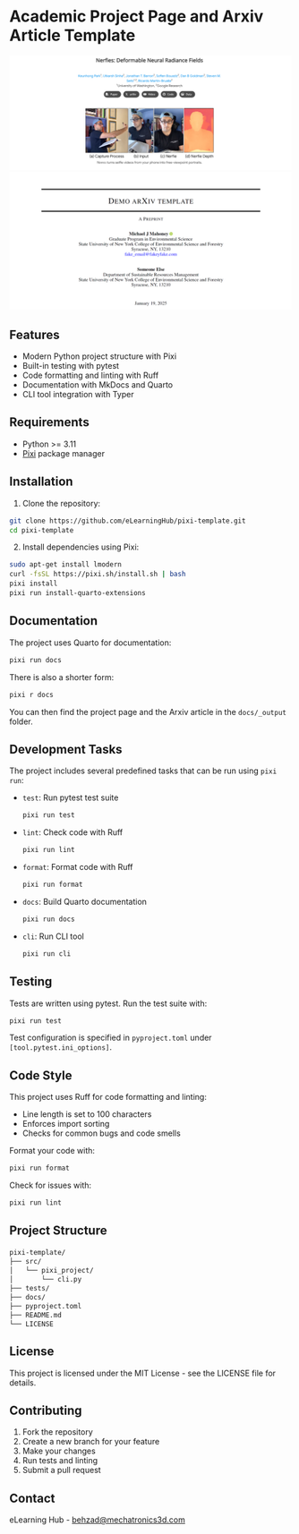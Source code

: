 # Academic Project Page and Arxiv Article Template

![](images/project-page.png)
![](images/arxiv-article.png)

## Features

- Modern Python project structure with Pixi
- Built-in testing with pytest
- Code formatting and linting with Ruff
- Documentation with MkDocs and Quarto
- CLI tool integration with Typer

## Requirements

- Python >= 3.11
- [Pixi](https://prefix.dev/docs/pixi/overview) package manager

## Installation

1. Clone the repository:
```bash
git clone https://github.com/eLearningHub/pixi-template.git
cd pixi-template
```

2. Install dependencies using Pixi:
```bash
sudo apt-get install lmodern
curl -fsSL https://pixi.sh/install.sh | bash
pixi install
pixi run install-quarto-extensions
```

## Documentation

The project uses Quarto for documentation:

```bash
pixi run docs
```

There is also a shorter form:

```bash
pixi r docs
```

You can then find the project page and the Arxiv article in the `docs/_output` folder.

## Development Tasks

The project includes several predefined tasks that can be run using `pixi run`:

- `test`: Run pytest test suite
  ```bash
  pixi run test
  ```

- `lint`: Check code with Ruff
  ```bash
  pixi run lint
  ```

- `format`: Format code with Ruff
  ```bash
  pixi run format
  ```

- `docs`: Build Quarto documentation
  ```bash
  pixi run docs
  ```

- `cli`: Run CLI tool
  ```bash
  pixi run cli
  ```

## Testing

Tests are written using pytest. Run the test suite with:

```bash
pixi run test
```

Test configuration is specified in `pyproject.toml` under `[tool.pytest.ini_options]`.

## Code Style

This project uses Ruff for code formatting and linting:

- Line length is set to 100 characters
- Enforces import sorting
- Checks for common bugs and code smells

Format your code with:
```bash
pixi run format
```

Check for issues with:
```bash
pixi run lint
```

## Project Structure

```
pixi-template/
├── src/
│   └── pixi_project/
│       └── cli.py
├── tests/
├── docs/
├── pyproject.toml
├── README.md
└── LICENSE
```

## License

This project is licensed under the MIT License - see the LICENSE file for details.

## Contributing

1. Fork the repository
2. Create a new branch for your feature
3. Make your changes
4. Run tests and linting
5. Submit a pull request

## Contact

eLearning Hub - behzad@mechatronics3d.com
